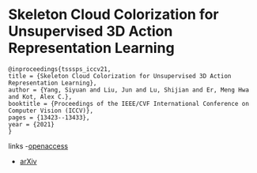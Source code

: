 # Skeleton Cloud Colorization for Unsupervised 3D Action Representation Learning

```
@inproceedings{tsssps_iccv21,
title = {Skeleton Cloud Colorization for Unsupervised 3D Action Representation Learning},
author = {Yang, Siyuan and Liu, Jun and Lu, Shijian and Er, Meng Hwa and Kot, Alex C.},
booktitle = {Proceedings of the IEEE/CVF International Conference on Computer Vision (ICCV)},
pages = {13423--13433},
year = {2021}
}
```

links
-[openaccess](http://openaccess.thecvf.com//content/ICCV2021/html/Yang_Skeleton_Cloud_Colorization_for_Unsupervised_3D_Action_Representation_Learning_ICCV_2021_paper.html)
- [arXiv](https://arxiv.org/abs/2108.01959)
